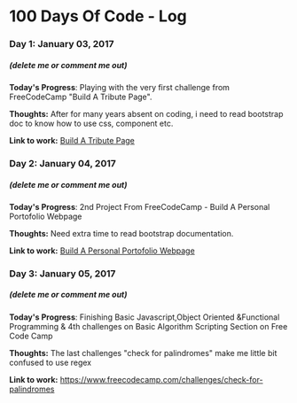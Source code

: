 # 100 Days Of Code - Log

### Day 1: January 03, 2017 
##### (delete me or comment me out)

**Today's Progress**: Playing with the very first challenge from FreeCodeCamp "Build A Tribute Page".

**Thoughts:** After for many years absent on coding, i need to read bootstrap doc to know how to use css, component etc.

**Link to work:** [Build A Tribute Page](https://codepen.io/SuhartoWibowo/full/egYWVb/)

### Day 2: January 04, 2017 
##### (delete me or comment me out)

**Today's Progress**: 2nd Project From FreeCodeCamp - Build A Personal Portofolio Webpage

**Thoughts:** Need extra time to read bootstrap documentation.

**Link to work:** [Build A Personal Portofolio Webpage](http://codepen.io/SuhartoWibowo/pen/ZLEZzW)

### Day 3: January 05, 2017 
##### (delete me or comment me out)

**Today's Progress**: Finishing Basic Javascript,Object Oriented &Functional Programming & 4th challenges on Basic Algorithm Scripting Section on Free Code Camp

**Thoughts:** The last challenges "check for palindromes" make me little bit confused to use regex

**Link to work:** https://www.freecodecamp.com/challenges/check-for-palindromes
